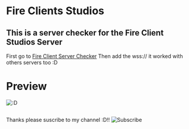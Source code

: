 # Fire Clients Studios
## This is a server checker for the Fire Client Studios **Server**
First go to [Fire Client Server Checker](https://ismaeldevyt.github.io/fireclientstudios/index.html)
Then add the wss:// it worked with others servers too :D
# Preview
![:D](https://media.discordapp.net/attachments/1206325354357334048/1206804702939979846/new.png?ex=65dd5776&is=65cae276&hm=f60a0427424f9c982b5d9f3fc805944543b60dfb5c7cb39beb6254e500742186&format=webp&quality=lossless&width=897&height=403)
##
Thanks please suscribe to my channel :D!! ![Subscribe](https://www.youtube.com/@ismaeltechI?sub_confirmation=1)
